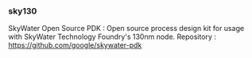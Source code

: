 ### sky130
SkyWater Open Source PDK : Open source process design kit for usage with SkyWater Technology Foundry's 130nm node. 
Repository : https://github.com/google/skywater-pdk
